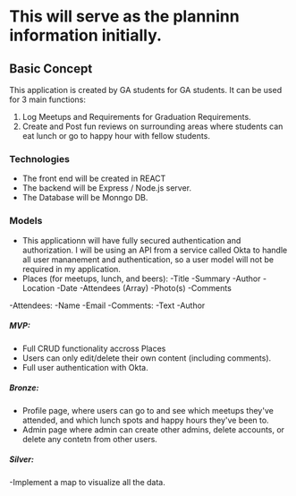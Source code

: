 # This will serve as the planninn information initially.

## Basic Concept
This application is created by GA students for GA students. It can be used for 3 main functions:
1. Log Meetups and Requirements for Graduation Requirements.
2. Create and Post fun reviews on surrounding areas where students can eat lunch or go to happy hour with fellow students.

### Technologies
- The front end will be created in REACT
- The backend will be Express / Node.js server.
- The Database will be Monngo DB.

### Models
- This applicationn will have fully secured authentication and authorization. I will be using an API from a service called Okta to handle all user mananement and authentication, so a user model will not be required in my application.
- Places (for meetups, lunch, and beers):
  -Title
  -Summary
  -Author
  -Location
  -Date
  -Attendees (Array)
  -Photo(s)
  -Comments

-Attendees:
  -Name
  -Email
-Comments:
  -Text
  -Author


##### MVP:
- Full CRUD functionality accross Places
- Users can only edit/delete their own content (including comments).
- Full user authentication with Okta.

##### Bronze: 
- Profile page, where users can go to and see which meetups they've attended, and which lunch spots and happy hours they've been to.
- Admin page where admin can create other admins, delete accounts, or delete any contetn from other users.

##### Silver:
-Implement a map to visualize all the data.